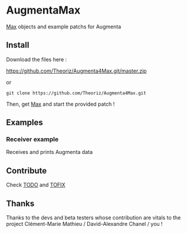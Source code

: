 # AugmentaMax
[Max][] objects and example patchs for Augmenta

Install
-------

Download the files here :

https://github.com/Theoriz/Augmenta4Max.git/master.zip

or

```
git clone https://github.com/Theoriz/Augmenta4Max.git
```

Then, get [Max][] and start the provided patch !

Examples
--------

### Receiver example

Receives and prints Augmenta data


Contribute
----------

Check [TODO](TODO.md) and [TOFIX](TOFIX.md)

Thanks
------

Thanks to the devs and beta testers whose contribution are vitals to the project
  Clément-Marie Mathieu / David-Alexandre Chanel / you !

[Max]: https://cycling74.com/
[Théoriz studio]: http://www.theoriz.com/

